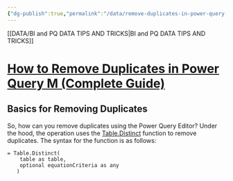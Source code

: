 ```yaml
---
{"dg-publish":true,"permalink":"/data/remove-duplicates-in-power-query-m/","tags":["Power_query","Data"],"noteIcon":""}
---
```



[[DATA/BI and PQ DATA TIPS AND TRICKS\|BI and PQ DATA TIPS AND TRICKS]]

# [How to Remove Duplicates in Power Query M (Complete Guide)](https://gorilla.bi/power-query/removing-duplicates/)

## Basics for Removing Duplicates

So, how can you remove duplicates using the Power Query Editor? Under the hood, the operation uses the [Table.Distinct](https://powerquery.how/table-distinct/) function to remove duplicates. The syntax for the function is as follows:

```
= Table.Distinct(
    table as table, 
    optional equationCriteria as any
   )
```

